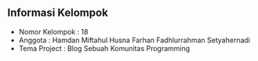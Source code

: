 ## Informasi Kelompok
- Nomor Kelompok : 18
- Anggota : 
Hamdan Miftahul Husna
Farhan Fadhlurrahman Setyahernadi
- Tema Project : Blog Sebuah Komunitas Programming
